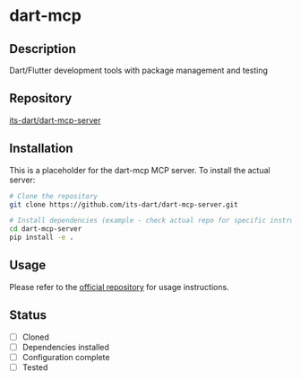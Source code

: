 # dart-mcp

## Description
Dart/Flutter development tools with package management and testing

## Repository
[its-dart/dart-mcp-server](https://github.com/its-dart/dart-mcp-server)

## Installation

This is a placeholder for the dart-mcp MCP server. To install the actual server:

```bash
# Clone the repository
git clone https://github.com/its-dart/dart-mcp-server.git

# Install dependencies (example - check actual repo for specific instructions)
cd dart-mcp-server
pip install -e .
```

## Usage

Please refer to the [official repository](https://github.com/its-dart/dart-mcp-server) for usage instructions.

## Status

- [ ] Cloned
- [ ] Dependencies installed
- [ ] Configuration complete
- [ ] Tested
